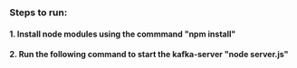 ### Steps to run:
#### 1. Install node modules using the commmand "npm install"
#### 2. Run the following command to start the kafka-server "node server.js"
